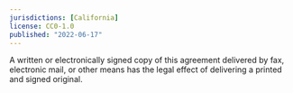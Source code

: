 ```yaml
---
jurisdictions: [California]
license: CC0-1.0
published: "2022-06-17"
---
```


A written or electronically signed copy of this agreement delivered by fax, electronic mail, or other means has the legal effect of delivering a printed and signed original.
